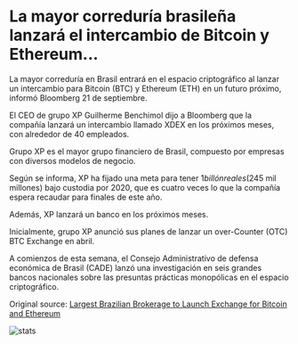 # La mayor correduría brasileña lanzará el intercambio de Bitcoin y Ethereum...

La mayor correduría en Brasil entrará en el espacio criptográfico al lanzar un intercambio para Bitcoin (BTC) y Ethereum (ETH) en un futuro próximo, informó Bloomberg 21 de septiembre.

El CEO de grupo XP Guilherme Benchimol dijo a Bloomberg que la compañía lanzará un intercambio llamado XDEX en los próximos meses, con alrededor de 40 empleados.

Grupo XP es el mayor grupo financiero de Brasil, compuesto por empresas con diversos modelos de negocio.

Según se informa, XP ha fijado una meta para tener $1 billón reales ($245 mil millones) bajo custodia por 2020, que es cuatro veces lo que la compañía espera recaudar para finales de este año.

Además, XP lanzará un banco en los próximos meses.

Inicialmente, grupo XP anunció sus planes de lanzar un over-Counter (OTC) BTC Exchange en abril.

A comienzos de esta semana, el Consejo Administrativo de defensa económica de Brasil (CADE) lanzó una investigación en seis grandes bancos nacionales sobre las presuntas prácticas monopólicas en el espacio criptográfico.

Original source: [Largest Brazilian Brokerage to Launch Exchange for Bitcoin and Ethereum](https://cointelegraph.com/news/largest-brazilian-brokerage-to-launch-exchange-for-bitcoin-and-ethereum)

![stats](https://c.statcounter.com/11760860/0/a89fa40b/1/ "stats")